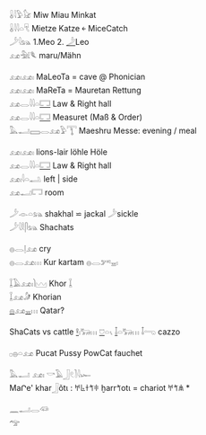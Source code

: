 𓏇𓇋𓅱𓃠 Miw Miau Minkat  
𓏇𓇋𓇋𓏏𓄛 Mietze Katze ￩ MiceCatch  
𓌳𓇋𓃬 1.Meo 2. [𓌳](𓌳)Leo  
𓃭𓅖𓆰 maru/Mähn  

𓃭𓏤𓃭𓏤 MaLeoTa = cave @ Phonician  
𓃭𓏤𓃭𓏤 MaReTa = Mauretan Rettung  
𓃭𓂋𓇋𓇋𓏏[𓉐](𓉐) Law & Right hall  
𓃭𓂋𓇋𓇋𓏏[𓉐](𓉐) Measuret (Maß & Order)  
𓅓𓂝𓈙𓂋𓃭𓅱𓇰 Maeshru Messe: evening / meal  

𓃭𓏤𓃭𓏤 lions-lair löhle Höle  
𓃭𓂋𓇋𓇋𓏏[𓉐](𓉐) Law & Right hall  
𓃭𓏤𓇋𓏏𓂢 left | side  
𓃭𓂝𓉐 room  

𓌳𓁹𓏏𓃬 shakhal ⋍ jackal 𓌳sickle  
𓌳𓇋𓎛𓋴𓃬  Shachats  

𓐍𓂋𓊤𓃭 cry  
𓐍𓂋𓃭𓏥 Kur kartam 𓐍𓂋𓀒𓈇𓏤  

𓆼𓄿𓃭𓏤𓌙𓈉 Khor    𓆼  
𓆼𓃭𓀏 Khorian  
[𓐍](𓐍)𓃭[𓈇](𓈇)𓏥 Qatar?  

ShaCats vs  cattle [𓋩](𓋩)𓏤𓃒𓏥  [𓈞](𓈞)𓏏𓏯  [𓄤](𓄤)𓏏𓃒𓏥  𓄤𓂸 cazzo  

𓊪𓐍𓏏𓃭 Pucat Pussy PowCat fauchet  


𓅓𓂝 𓃭𓏤  𓎡𓄿𓃀𓏲𓍘𓇋𓆱  
MaՐe' khar𓃀õtι : 𐀀𐀨𐀫𐀗𐀳 ḫarr𐀗otι = chariot  𐀀𐀗𐀯  *  



𓈖𓂝𓂋𓆛  
𓅠  